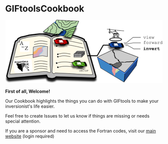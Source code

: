 # GIFtoolsCookbook

![alt text](https://github.com/ubcgif/GIFtoolsCookbook/blob/master/images/Cookbook_Landing.png)

**First of all, Welcome!** 

Our Cookbook highlights the things you can do with GIFtools to make your inversionist's life easier.

Feel free to create Issues to let us know if things are missing or needs special attention.

If you are a sponsor and need to access the Fortran codes, visit our [main website](http://gif.eos.ubc.ca/GIFtools) (login required)


